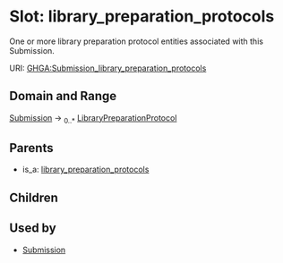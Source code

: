 
# Slot: library_preparation_protocols


One or more library preparation protocol entities associated with this Submission.

URI: [GHGA:Submission_library_preparation_protocols](https://w3id.org/GHGA/Submission_library_preparation_protocols)


## Domain and Range

[Submission](Submission.md) &#8594;  <sub>0..\*</sub> [LibraryPreparationProtocol](LibraryPreparationProtocol.md)

## Parents

 *  is_a: [library_preparation_protocols](library_preparation_protocols.md)

## Children


## Used by

 * [Submission](Submission.md)
